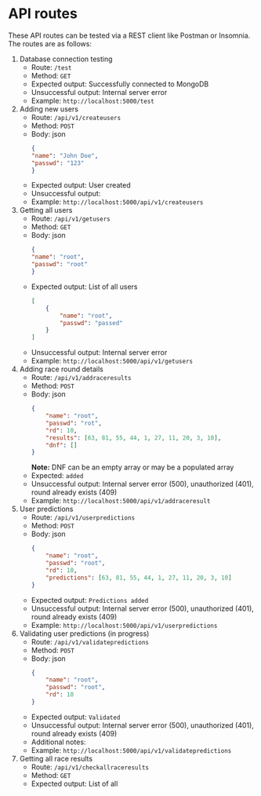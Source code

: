 # API routes
These API routes can be tested via a REST client like Postman or Insomnia. The routes are as follows:

1. Database connection testing
    - Route: `/test`
    - Method: `GET`
    - Expected output: Successfully connected to MongoDB
    - Unsuccessful output: Internal server error
    - Example: `http://localhost:5000/test`
2. Adding new users
    - Route: `/api/v1/createusers`
    - Method: `POST`
    - Body: json
        ```json
        {
        "name": "John Doe",
        "passwd": "123"
        }
        ```
    - Expected output: User created
    - Unsuccessful output: 
    - Example: `http://localhost:5000/api/v1/createusers`
3. Getting all users
    - Route: `/api/v1/getusers`
    - Method: `GET`
    - Body: json
        ```json
        {
        "name": "root",
        "passwd": "root"
        }
        ```
    - Expected output: List of all users
        ```json
        [
            {
                "name": "root",
                "passwd": "passed"
            }
        ]
        ```
    - Unsuccessful output: Internal server error
    - Example: `http://localhost:5000/api/v1/getusers`
4. Adding race round details
    - Route: `/api/v1/addraceresults`
    - Method: `POST`
    - Body: json
        ```json
        {
            "name": "root",
            "passwd": "rot",
            "rd": 10,
            "results": [63, 81, 55, 44, 1, 27, 11, 20, 3, 10],
            "dnf": []
        }
        ```
        **Note:** DNF can be an empty array or may be a populated array
    - Expected: `added`
    - Unsuccessful output: Internal server error (500), unauthorized (401), round already exists (409)
    - Example: `http://localhost:5000/api/v1/addraceresult`
5. User predictions
    - Route: `/api/v1/userpredictions`
    - Method: `POST`
    - Body: json
        ```json
        {
            "name": "root",
            "passwd": "root",
            "rd": 10,
            "predictions": [63, 81, 55, 44, 1, 27, 11, 20, 3, 10]
        }
        ```
    - Expected output: `Predictions added`
    - Unsuccessful output: Internal server error (500), unauthorized (401), round already exists (409)
    - Example: `http://localhost:5000/api/v1/userpredictions`
6. Validating user predictions (in progress)
    - Route: `/api/v1/validatepredictions`
    - Method: `POST`
    - Body: json
        ```json
        {
            "name": "root",
            "passwd": "root",
            "rd": 10
        }
        ```
    - Expected output: `Validated`
    - Unsuccessful output: Internal server error (500), unauthorized (401), round already exists (409)
    - Additional notes: 
    - Example: `http://localhost:5000/api/v1/validatepredictions`
7. Getting all race results
    - Route: `/api/v1/checkallraceresults`
    - Method: `GET`
    - Expected output: List of all